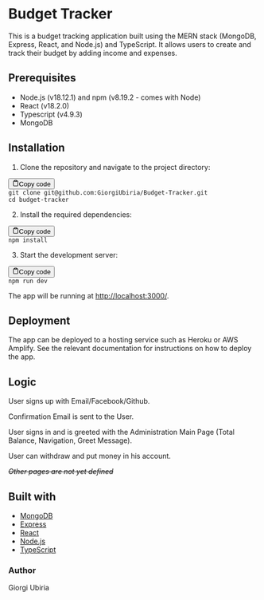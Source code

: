 # Budget Tracker

This is a budget tracking application built using the MERN stack (MongoDB, Express, React, and Node.js) and TypeScript. It allows users to create and track their budget by adding income and expenses.

## Prerequisites

* Node.js (v18.12.1) and npm (v8.19.2 - comes with Node)
* React (v18.2.0)
* Typescript (v4.9.3)
* MongoDB

## Installation

1. Clone the repository and navigate to the project directory:

<pre><div class="bg-black mb-4 rounded-md"><div class="flex items-center relative text-gray-200 bg-gray-800 px-4 py-2 text-xs font-sans"><button class="flex ml-auto gap-2"><svg stroke="currentColor" fill="none" stroke-width="2" viewBox="0 0 24 24" stroke-linecap="round" stroke-linejoin="round" class="h-4 w-4" height="1em" width="1em" xmlns="http://www.w3.org/2000/svg"><path d="M16 4h2a2 2 0 0 1 2 2v14a2 2 0 0 1-2 2H6a2 2 0 0 1-2-2V6a2 2 0 0 1 2-2h2"></path><rect x="8" y="2" width="8" height="4" rx="1" ry="1"></rect></svg>Copy code</button></div><div class="p-4"><code class="!whitespace-pre-wrap hljs language-bash">git clone git@github.com:GiorgiUbiria/Budget-Tracker.git
cd budget-tracker
</code></div></div></pre>

2. Install the required dependencies:

<pre><div class="bg-black mb-4 rounded-md"><div class="flex items-center relative text-gray-200 bg-gray-800 px-4 py-2 text-xs font-sans"><button class="flex ml-auto gap-2"><svg stroke="currentColor" fill="none" stroke-width="2" viewBox="0 0 24 24" stroke-linecap="round" stroke-linejoin="round" class="h-4 w-4" height="1em" width="1em" xmlns="http://www.w3.org/2000/svg"><path d="M16 4h2a2 2 0 0 1 2 2v14a2 2 0 0 1-2 2H6a2 2 0 0 1-2-2V6a2 2 0 0 1 2-2h2"></path><rect x="8" y="2" width="8" height="4" rx="1" ry="1"></rect></svg>Copy code</button></div><div class="p-4"><code class="!whitespace-pre-wrap hljs">npm install
</code></div></div></pre>

3. Start the development server:

<pre><div class="bg-black mb-4 rounded-md"><div class="flex items-center relative text-gray-200 bg-gray-800 px-4 py-2 text-xs font-sans"><button class="flex ml-auto gap-2"><svg stroke="currentColor" fill="none" stroke-width="2" viewBox="0 0 24 24" stroke-linecap="round" stroke-linejoin="round" class="h-4 w-4" height="1em" width="1em" xmlns="http://www.w3.org/2000/svg"><path d="M16 4h2a2 2 0 0 1 2 2v14a2 2 0 0 1-2 2H6a2 2 0 0 1-2-2V6a2 2 0 0 1 2-2h2"></path><rect x="8" y="2" width="8" height="4" rx="1" ry="1"></rect></svg>Copy code</button></div><div class="p-4"><code class="!whitespace-pre-wrap hljs language-sql">npm run dev
</code></div></div></pre>

The app will be running at [http://localhost:3000/](http://localhost:3000/).

## Deployment

The app can be deployed to a hosting service such as Heroku or AWS Amplify. See the relevant documentation for instructions on how to deploy the app.

## Logic

User signs up with Email/Facebook/Github. 

Confirmation Email is sent to the User.

User signs in and is greeted with the Administration Main Page (Total Balance, Navigation, Greet Message).

User can withdraw and put money in his account.

*~~Other pages are not yet defined~~*

## Built with

* [MongoDB](https://www.mongodb.com/)
* [Express](https://expressjs.com/)
* [React](https://reactjs.org/)
* [Node.js](https://nodejs.org/)
* [TypeScript](https://www.typescriptlang.org/)

### Author

Giorgi Ubiria
